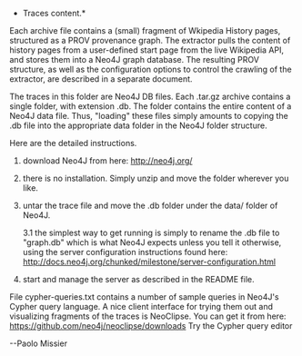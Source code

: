 *  Traces content.*

Each archive file contains a (small) fragment of Wkipedia History pages, structured as a PROV provenance graph. The extractor pulls the content of history pages from a user-defined start page from the live Wikipedia API, and stores them into a Neo4J graph database. The resulting PROV structure, as well as the configuration options to control the crawling of the extractor, are described in a separate document. 

The traces in this folder are Neo4J DB files.  Each .tar.gz archive contains a single folder, with extension .db. The folder contains the entire content of a Neo4J data file. Thus, "loading" these files simply amounts to copying the .db file into the appropriate data folder in the Neo4J folder structure.

Here are the detailed instructions.

1. download Neo4J from here:  http://neo4j.org/

2. there is no installation. Simply unzip and move the folder wherever you like.

3. untar the trace file and move the .db folder under the data/ folder of Neo4J.

   3.1 the simplest way to get running is simply to rename the .db file to "graph.db" which is what Neo4J expects unless you tell it otherwise, using the server configuration instructions found here: http://docs.neo4j.org/chunked/milestone/server-configuration.html

4. start and manage the server as described in the README file.


File cypher-queries.txt contains a number of sample queries in Neo4J's Cypher query language. A nice client interface for trying them out and visualizing fragments of the traces is NeoClipse.  You can get it from here:  https://github.com/neo4j/neoclipse/downloads
Try the Cypher query editor

--Paolo Missier

  
